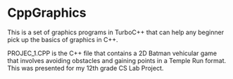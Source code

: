 # CppGraphics
This is a set of graphics programs in TurboC++ that can help any beginner pick up the basics 
of graphics in C++.

PROJEC_1.CPP is the C++ file that contains a 2D Batman vehicular game that involves avoiding obstacles and gaining points in a Temple Run format. This was presented for my 12th grade CS Lab Project.
